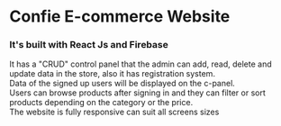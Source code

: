 # Confie E-commerce Website
### It's built with React Js and Firebase 
It has a "CRUD" control panel that the admin can add, read, delete and update data in the store,
also it has registration system.</br>
Data of the signed up users will be displayed on the c-panel.</br>
Users can browse products after signing in and they can filter or sort products depending on the category or the price.</br>
The website is fully responsive can suit all screens sizes
